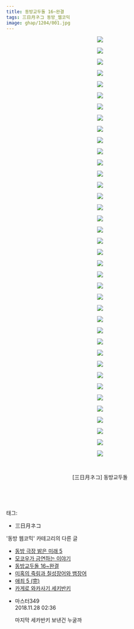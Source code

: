 ```yaml
---
title: 동방교두돌 16~완결
tags: 三日月ネコ 동방_웹코믹
image: ghap/1204/001.jpg
---
```

<div class="article">
<p style="text-align: center; clear: none; float: none;"><img src="{{ site.nasurl }}/ghap/1204/001.jpg"/></p>
<p style="text-align: center; clear: none; float: none;"><img src="{{ site.nasurl }}/ghap/1204/002.jpg"/></p>
<p style="text-align: center; clear: none; float: none;"><img src="{{ site.nasurl }}/ghap/1204/003.jpg"/></p>
<p style="text-align: center; clear: none; float: none;"><img src="{{ site.nasurl }}/ghap/1204/004.jpg"/></p>
<p style="text-align: center; clear: none; float: none;"><img src="{{ site.nasurl }}/ghap/1204/005.jpg"/></p>
<p style="text-align: center; clear: none; float: none;"><img src="{{ site.nasurl }}/ghap/1204/006.jpg"/></p>
<p style="text-align: center; clear: none; float: none;"><img src="{{ site.nasurl }}/ghap/1204/007.jpg"/></p>
<p style="text-align: center; clear: none; float: none;"><img src="{{ site.nasurl }}/ghap/1204/008.jpg"/></p>
<p style="text-align: center; clear: none; float: none;"><img src="{{ site.nasurl }}/ghap/1204/009.jpg"/></p>
<p style="text-align: center; clear: none; float: none;"><img src="{{ site.nasurl }}/ghap/1204/010.jpg"/></p>
<p style="text-align: center; clear: none; float: none;"><img src="{{ site.nasurl }}/ghap/1204/011.jpg"/></p>
<p style="text-align: center; clear: none; float: none;"><img src="{{ site.nasurl }}/ghap/1204/012.jpg"/></p>
<p style="text-align: center; clear: none; float: none;"><img src="{{ site.nasurl }}/ghap/1204/013.jpg"/></p>
<p style="text-align: center; clear: none; float: none;"><img src="{{ site.nasurl }}/ghap/1204/014.jpg"/></p>
<p style="text-align: center; clear: none; float: none;"><img src="{{ site.nasurl }}/ghap/1204/015.jpg"/></p>
<p style="text-align: center; clear: none; float: none;"><img src="{{ site.nasurl }}/ghap/1204/016.jpg"/></p>
<p style="text-align: center; clear: none; float: none;"><img src="{{ site.nasurl }}/ghap/1204/017.jpg"/></p>
<p style="text-align: center; clear: none; float: none;"><img src="{{ site.nasurl }}/ghap/1204/018.jpg"/></p>
<p style="text-align: center; clear: none; float: none;"><img src="{{ site.nasurl }}/ghap/1204/019.jpg"/></p>
<p style="text-align: center; clear: none; float: none;"><img src="{{ site.nasurl }}/ghap/1204/020.jpg"/></p>
<p style="text-align: center; clear: none; float: none;"><img src="{{ site.nasurl }}/ghap/1204/021.jpg"/></p>
<p style="text-align: center; clear: none; float: none;"><img src="{{ site.nasurl }}/ghap/1204/022.jpg"/></p>
<p style="text-align: center; clear: none; float: none;"><img src="{{ site.nasurl }}/ghap/1204/023.jpg"/></p>
<p style="text-align: center; clear: none; float: none;"><img src="{{ site.nasurl }}/ghap/1204/024.jpg"/></p>
<p style="text-align: center; clear: none; float: none;"><img src="{{ site.nasurl }}/ghap/1204/025.jpg"/></p>
<p style="text-align: center; clear: none; float: none;"><img src="{{ site.nasurl }}/ghap/1204/026.jpg"/></p>
<p style="text-align: center; clear: none; float: none;"><img src="{{ site.nasurl }}/ghap/1204/027.jpg"/></p>
<p style="text-align: center; clear: none; float: none;"><img src="{{ site.nasurl }}/ghap/1204/028.jpg"/></p>
<p style="text-align: center; clear: none; float: none;"><img src="{{ site.nasurl }}/ghap/1204/029.jpg"/></p>
<p style="text-align: center; clear: none; float: none;"><img src="{{ site.nasurl }}/ghap/1204/030.jpg"/></p>
<p style="text-align: center; clear: none; float: none;"><img src="{{ site.nasurl }}/ghap/1204/031.jpg"/></p>
<p style="text-align: center; clear: none; float: none;"><img src="{{ site.nasurl }}/ghap/1204/032.jpg"/></p>
<p style="text-align: center; clear: none; float: none;"><img src="{{ site.nasurl }}/ghap/1204/033.jpg"/></p>
<p style="text-align: center; clear: none; float: none;"><img src="{{ site.nasurl }}/ghap/1204/034.jpg"/></p>
<p style="text-align: center; clear: none; float: none;"><img src="{{ site.nasurl }}/ghap/1204/035.jpg"/></p>
<p style="text-align: center; clear: none; float: none;"><img src="{{ site.nasurl }}/ghap/1204/036.jpg"/></p>
<p style="text-align: center; clear: none; float: none;"><img src="{{ site.nasurl }}/ghap/1204/037.jpg"/></p>
<p style="text-align: center; clear: none; float: none;"><img src="{{ site.nasurl }}/ghap/1204/038.jpg"/></p>
<p style="text-align: center; clear: none; float: none;"><br/></p>
<p style="text-align: center; clear: none; float: none;">[三日月ネコ] 동방교두돌</p>
<p style="text-align: center; clear: none; float: none;"><br/></p>
<p><br/></p>
</div><div class="tagTrail">
<p>태그: </p>
<ul>
<li>三日月ネコ</li>
</ul>
</div><div class="another">
<p>'동방 웹코믹' 카테고리의 다른 글</p>
<ul>
<li><a href="/2016-07-30-ghap_1233">동방 극장 밝은 미래 5</a></li>
<li><a href="/2016-07-29-ghap_1205">모코우가 금연하는 이야기</a></li>
<li><a href="/2016-07-29-ghap_1204">동방교두돌 16~완결</a></li>
<li><a href="/2016-07-28-ghap_1191">미혹의 죽림과 칠성장어와 뱀장어</a></li>
<li><a href="/2016-07-28-ghap_1185">애죄 5 (完)</a></li>
<li><a href="/2016-07-28-ghap_1182">카게로 와카사기 세키반키</a></li>
</ul>
</div><div class="cb_module cb_fluid">
<div class="cb_wrt cb_profile">
<div class="comment">
<ul>
<li class="cb_thumb_off" id="comment15379373">
<div class="cb_comment_area">
<div class="cb_info_area">
<div class="cb_section">
<span class="cb_nick_name">마스터349</span>
</div>
<div class="cb_section">
<span class="cb_date">2018.11.28 02:36 </span>
</div>
</div>
<div class="cb_dsc_comment">
<p class="cb_dsc">
											마지막 세카반키 보낸건 누굴까
										</p>
</div>
</div></li>
</ul>
</div>
</div><!-- commentList close -->
</div>